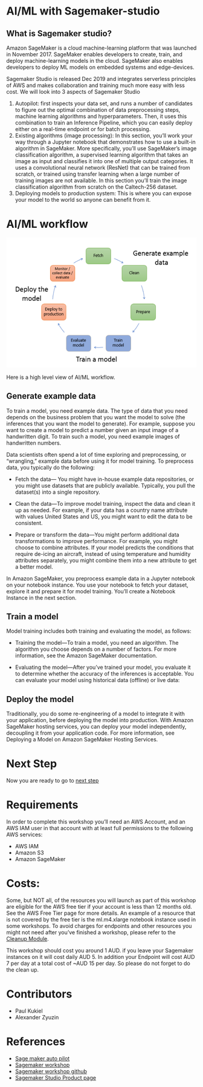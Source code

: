 # AI/ML with Sagemaker-studio

## What is Sagemaker studio?

Amazon SageMaker is a cloud machine-learning platform that was launched in November 2017. SageMaker enables developers to create, train, and deploy machine-learning models in the cloud. SageMaker also enables developers to deploy ML models on embedded systems and edge-devices.

Sagemaker Studio is released Dec 2019 and integrates serverless principles of AWS and makes collaboration and training much more easy with less cost. We will look into 3 aspects of Sagemaker Studio

1. Autopilot: first inspects your data set, and runs a number of candidates to figure out the optimal combination of data preprocessing steps, machine learning algorithms and hyperparameters. Then, it uses this combination to train an Inference Pipeline, which you can easily deploy either on a real-time endpoint or for batch processing.
1. Existing algorithms (image processing): In this section, you’ll work your way through a Jupyter notebook that demonstrates how to use a built-in algorithm in SageMaker. More specifically, you’ll use SageMaker’s image classification algorithm, a supervised learning algorithm that takes an image as input and classifies it into one of multiple output categories. It uses a convolutional neural network (ResNet) that can be trained from scratch, or trained using transfer learning when a large number of training images are not available. In this section you’ll train the image classification algorithm from scratch on the Caltech-256 dataset.
3. Deploying models to production system: This is where you can expose your model to the world so anyone can benefit from it.
 

# AI/ML workflow

![image](images/ml-concepts.png)

Here is a high level view of AI/ML workflow.

## Generate example data
To train a model, you need example data. The type of data that you need depends on the business problem that you want the model to solve (the inferences that you want the model to generate). For example, suppose you want to create a model to predict a number given an input image of a handwritten digit. To train such a model, you need example images of handwritten numbers.

Data scientists often spend a lot of time exploring and preprocessing, or “wrangling,” example data before using it for model training. To preprocess data, you typically do the following:

- Fetch the data— You might have in-house example data repositories, or you might use datasets that are publicly available. Typically, you pull the dataset(s) into a single repository.

- Clean the data—To improve model training, inspect the data and clean it up as needed. For example, if your data has a country name attribute with values United States and US, you might want to edit the data to be consistent.

- Prepare or transform the data—You might perform additional data transformations to improve performance. For example, you might choose to combine attributes. If your model predicts the conditions that require de-icing an aircraft, instead of using temperature and humidity attributes separately, you might combine them into a new attribute to get a better model.

In Amazon SageMaker, you preprocess example data in a Jupyter notebook on your notebook instance. You use your notebook to fetch your dataset, explore it and prepare it for model training. You’ll create a Notebook Instance in the next section.

## Train a model
Model training includes both training and evaluating the model, as follows:

- Training the model—To train a model, you need an algorithm. The algorithm you choose depends on a number of factors. For more information, see the Amazon SageMaker documentation. 

- Evaluating the model—After you’ve trained your model, you evaluate it to determine whether the accuracy of the inferences is acceptable. You can evaluate your model using historical data (offline) or live data:

## Deploy the model
Traditionally, you do some re-engineering of a model to integrate it with your application, before deploying the model into production. With Amazon SageMaker hosting services, you can deploy your model independently, decoupling it from your application code. For more information, see Deploying a Model on Amazon SageMaker Hosting Services.

# Next Step

Now you are ready to go to [next step](Step1-SetupSagemaker/README.md) 

# Requirements

In order to complete this workshop you’ll need an AWS Account, and an AWS IAM user in that account with at least full permissions to the following AWS services:

- AWS IAM
- Amazon S3
- Amazon SageMaker

# Costs: 

Some, but NOT all, of the resources you will launch as part of this workshop are eligible for the AWS free tier if your account is less than 12 months old. See the AWS Free Tier page for more details. An example of a resource that is not covered by the free tier is the ml.m4.xlarge notebook instance used in some workshops. To avoid charges for endpoints and other resources you might not need after you’ve finished a workshop, please refer to the [Cleanup Module](CleanUp/README.md).

This workshop should cost you around 1 AUD. if you leave your Sagemaker instances on it will cost daily AUD 5. In addition your Endpoint will cost AUD 7 per day at a total cost of ~AUD 15 per day. So please do not forget to do the clean up. 

# Contributors

- Paul Kukiel
- Alexander Zyuzin


# References

- [Sage maker auto pilot](https://aws.amazon.com/blogs/aws/amazon-sagemaker-autopilot-fully-managed-automatic-machine-learning/)
- [Sagemaker workshop](https://sagemaker-workshop.com/introduction/concepts.html)
- [Sagemaker workshop github](https://github.com/awslabs/amazon-sagemaker-workshop)
- [Sagemaker Studio Product page](https://docs.aws.amazon.com/sagemaker/latest/dg/studio.html)